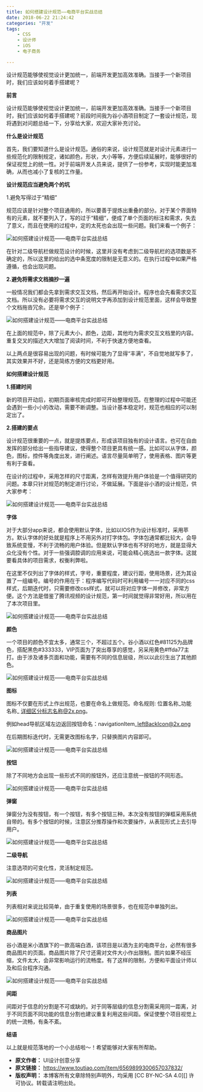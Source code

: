 ```yaml
---
title: 如何搭建设计规范——电商平台实战总结
date: 2018-06-22 21:24:42
categories: "开发"
tags:
	- CSS
	- 设计师
	- iOS
	- 电子商务

---
```


设计规范能够使视觉设计更加统一，前端开发更加高效准确。当接手一个新项目时，我们应该如何着手搭建呢？

**前言**

设计规范能够使视觉设计更加统一，前端开发更加高效准确。当接手一个新项目时，我们应该如何着手搭建呢？前段时间我为谷小酒项目制定了一套设计规范，现将遇到对问题总结一下，分享给大家，欢迎大家补充讨论。

**什么是设计规范**

首先，我们要知道什么是设计规范。通俗的来说，设计规范就是对设计元素进行一些规范化的限制规定，诸如颜色，形状，大小等等，方便后续延展时，能够很好的保证视觉上的统一性。对于前端开发人员来说，提供了一份参考，实现时能更加准确，从而也减小了复核的工作量。

**设计规范应当避免两个的坑**

1.避免写得过于“精细”

规范应该是针对整个项目通用的，所以要善于提炼出重叠的部分。对于某个界面特有的元素，就不要列入了，写的过于“精细”，便成了单个页面的标注和需求，失去了意义，而且在使用的过程中，定的太死也会出现一些问题。我们来看一个例子：

![如何搭建设计规范——电商平台实战总结][26JN-MV7B-MYNB.jpg]

在针对二级导航栏做规范设计的时候，这里并没有考虑到二级导航栏的选项数是不确定的，所以这里的给出的选中条宽度的限制是无意义的。在执行过程中如果严格遵循，也会出现问题。

**2.避免将需求文档摘抄一遍**

一般情况我们都会先拿到需求交互文档，然后再开始设计。程序也会先看需求交互文档。所以没有必要将需求交互的说明文字再添加到设计规范里面，这样会导致整个文档拖沓冗余。还是举个例子：

![如何搭建设计规范——电商平台实战总结][ZBIZ-RMIV-EFUV.jpg]

在上面的规范中，除了元素大小，颜色，边距，其他均为需求交互文档里的内容。重复交叉的描述大大增加了阅读时间，不利于快速方便地查看。

以上两点是很容易出现的问题，有时候可能为了显得“丰满”，不自觉地就写多了，其实效果并不好，还是简练方便的文档更好用。

**如何搭建设计规范**

**1.搭建时间**

新的项目开动后，初期页面审核完成时即可开始整理规范。在整理的过程中可能还会遇到一些小小的改动，需要不断调整。当设计基本稳定时，规范也相应的可以制定出了。

**2.搭建的要点**

设计规范很重要的一点，就是提炼要点，形成该项目独有的设计语言。也可在自由发挥的部分给出一些指导建议，使得整个项目更具有统一感。比如可以从字体，颜色，图标，控件等角度出发，进行阐述。语言尽量简单明了，使用表格、图片等更有利于查看。

在设计的过程中，采用怎样的尺寸距离，怎样有效提升用户体验是一个值得研究的问题。本章只针对规范的制定进行讨论，不做延展。下面是谷小酒的设计规范，供大家参考：

![如何搭建设计规范——电商平台实战总结][VFVM-2UUV-MBQ2.jpg]

**字体**

对于大部分app来说，都会使用默认字体，比如以IOS作为设计标准时，采用苹方。默认字体的好处就是程序上不用另外对打字体包。字体包通常都比较大，会导致系统变慢，不利于流畅的用户体验。但是默认字体也有不好的地方，就是显得大众化没有个性。对于一些强调腔调的应用来说，可能会精心挑选出一款字体。这就要看具体的项目需求，权衡利弊啦。

在这里不仅列出了字体的样式，字号，重要程度，建议行距，使用场景，还为其设置了一组编号。编号的作用在于：程序编写代码时可利用编号一一对应不同的css样式，后期迭代时，只需要修改css样式，就可以将对应字体一并修改，非常方便。这个方法是借鉴了腾讯视频的设计规范，第一时间就觉得非常好用，所以用在了本次项目里。

![如何搭建设计规范——电商平台实战总结][RBVZ-QYYI-2AVQ.jpg]

**颜色**

一个项目的颜色不宜太多，通常三个，不超过五个。谷小酒以红色\#81125为品牌色，搭配黑色\#333333，VIP页面为了突出尊享的感觉，另采用黄色\#ffda77主打。由于涉及诸多页面和功能，需要有不同的信息层级，所以以此衍生出了其他颜色。

![如何搭建设计规范——电商平台实战总结][IRA3-QMUN-N6B2.jpg]

**图标**

图标不仅要在形式上作出规范，也要在命名上做规范。命名规则: 位置名称\_功能名称\_ 详细区分标志名称@2x.png。

例如head导航区域左边返回按钮命名：navigationItem\_leftBackIcon@2x.png

在后期图标迭代时，无需更改图标名字，只替换图片内容即可。

![如何搭建设计规范——电商平台实战总结][FQA7-JQZE-YZ3E.jpg]

**按钮**

除了不同地方会出现一些形式不同的按钮外，还应注意统一按钮的不同形态。

![如何搭建设计规范——电商平台实战总结][U7ZF-MUR7-B2AJ.jpg]

**弹窗**

弹窗分为没有按钮，有一个按钮，有多个按钮三种。本次没有按钮的弹框采用系统自带的。有多个按钮的时候，注意区分推荐操作和次要操作，从表现形式上去引导用户。

![如何搭建设计规范——电商平台实战总结][3MUN-2MVR-6FII.jpg]

**二级导航**

注意选项的可变化性，灵活制定规范。

![如何搭建设计规范——电商平台实战总结][BEJJ-ZU7R-2UIN.jpg]

**列表**

列表相对来说比较简单，由于重复使用的场景很多，也在规范中单独列出。

![如何搭建设计规范——电商平台实战总结][FZNA-V3QQ-NMFF.jpg]

**商品图片**

谷小酒是米小酒旗下的一款高端白酒，该项目是以酒为主的电商平台，必然有很多商品图片的页面。商品图片除了尺寸还需对文件大小作出限制。图片如果不经压缩，文件太大，会非常影响运行的流畅度。有了这样的限制，方便和平面设计师以及和后台程序沟通。

![如何搭建设计规范——电商平台实战总结][ZQBU-AYNF-UQ7B.jpg]

**间距**

间距对于信息的分割是不可或缺的。对于同等层级的信息分割需采用同一距离，对于不同页面不同功能的信息分割也建议重复利用这些间距。保证使整个项目视觉上的统一流畅，有条不紊。

**结语**

以上就是规范落地的一个小总结啦～！希望能够对大家有所帮助。


[26JN-MV7B-MYNB.jpg]: /pro/os/crawler/26JN-MV7B-MYNB.jpg
[ZBIZ-RMIV-EFUV.jpg]: /pro/os/crawler/ZBIZ-RMIV-EFUV.jpg
[VFVM-2UUV-MBQ2.jpg]: /pro/os/crawler/VFVM-2UUV-MBQ2.jpg
[RBVZ-QYYI-2AVQ.jpg]: /pro/os/crawler/RBVZ-QYYI-2AVQ.jpg
[IRA3-QMUN-N6B2.jpg]: /pro/os/crawler/IRA3-QMUN-N6B2.jpg
[FQA7-JQZE-YZ3E.jpg]: /pro/os/crawler/FQA7-JQZE-YZ3E.jpg
[U7ZF-MUR7-B2AJ.jpg]: /pro/os/crawler/U7ZF-MUR7-B2AJ.jpg
[3MUN-2MVR-6FII.jpg]: /pro/os/crawler/3MUN-2MVR-6FII.jpg
[BEJJ-ZU7R-2UIN.jpg]: /pro/os/crawler/BEJJ-ZU7R-2UIN.jpg
[FZNA-V3QQ-NMFF.jpg]: /pro/os/crawler/FZNA-V3QQ-NMFF.jpg
[ZQBU-AYNF-UQ7B.jpg]: /pro/os/crawler/ZQBU-AYNF-UQ7B.jpg
 *  **原文作者：** UI设计创意分享
 *  **原文链接：** https://www.toutiao.com/item/6569899300657037832/
 *  **版权声明：** 本博客所有文章除特别声明外，均采用 [CC BY-NC-SA 4.0][] 许可协议。转载请注明出处。